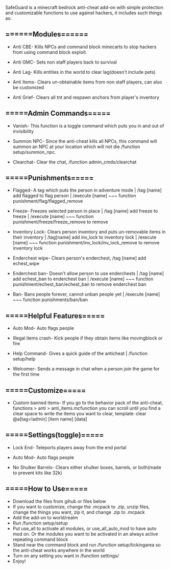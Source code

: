 SafeGuard is a minecraft bedrock anti-cheat add-on with simple protection and customizable functions to use against hackers, it includes such things as:

## ======Modules======

- Anti CBE- Kills NPCs and command block minecarts to stop hackers from using command block exploit.



- Anti GMC- Sets non staff players back to survival



- Anti Lag- Kills entities in the world to clear lag(doesn't include pets)



- Anti Items- Clears un-obtainable items from non staff players, can also be customized



- Anti Grief- Clears all tnt and respawn anchors from player's inventory



## =====Admin Commands=====

- Vanish- This function is a toggle command which puts you in and out of invisibility

- Summon NPC- Since the anti-cheat kills all NPCs, this command will summon an NPC at your location which will not die /function setup/summon_npc.

- Clearchat- Clear the chat, /function admin_cmds/clearchat

## =====Punishments=====

- Flagged- A tag which puts the person in adventure mode | /tag [name] add flagged to flag person | /execute [name] ~~~ function punishment/flag/flagged_remove



- Freeze- Freezes selected person in place | /tag [name] add freeze to freeze | /execute [name] ~~~ function punishment/freeze/freeze_remove to remove



- Inventory Lock- Clears person inventory and puts un-removable items in their inventory | /tag[name] add inv_lock to inventory lock | /execute [name] ~~~ function punishment/inv_lock/inv_lock_remove to remove inventory lock

- Enderchest wipe- Clears person's enderchest, /tag [name] add echest_wipe

- Enderchest ban- Doesn't allow person to use enderchests | /tag [name] add echest_ban to enderchest ban | /execute [name] ~~~ function punishment/echest_ban/echest_ban to remove enderchest ban 

- Ban- Bans people forever, cannot unban people yet | /execute [name] ~~~ function punishments/ban/ban

## =====Helpful Features=====

- Auto Mod- Auto flags people

- Illegal items crash- Kick people if they obtain items like movingblock or fire

- Help Command- Gives a quick guide of the anticheat | /function setup/help

- Welcomer- Sends a message in chat when a person join the game for the first time



## =====Customize=====

- Custom banned items- If you go to the behavior pack of the anti-cheat, functions > anti > anti_items.mcfunction  you can scroll until you find a clear space to write the items you want to clear, template: clear @a[tag=!admin] [item name] [data]

## =====Settings(toggle)=====

- Lock End- Teleports players away from the end portal

- Auto Mod- Auto flags people

- No Shulker Barrels- Clears either shulker boxes, barrels, or both(made to prevent kits like 32k)

## =====How to Use=====

- Download the files from gihub or files below
- If you want to customize, change the .mcpack to .zip, unzip files, change the things you want, zip it, and change .zip to .mcpack
- Add the add-on to world/realm
- Run /function setup/setup
- Put use_all to activate all modules, or use_all_auto_mod to have auto mod on. Or the modules you want to be activated in an always active repeating command block
- Stand near the command block and run /function setup/tickingarea so the anti-cheat works anywhere in the world
- Turn on any setting you want in /function settings/
- Enjoy!
